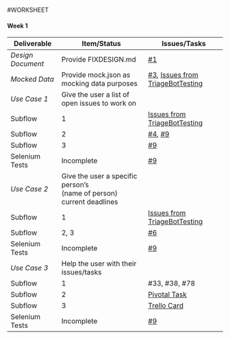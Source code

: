 #WORKSHEET
#### Week 1

| Deliverable   | Item/Status   |  Issues/Tasks
| ------------- | ------------  |  ------------
| *Design Document* | Provide FIXDESIGN.md    | [#1](https://github.ncsu.edu/maalbash/DeveloperTriage#1)
| *Mocked Data*     | Provide mock.json as mocking data purposes    | [#3](https://github.ncsu.edu/maalbash/DeveloperTriage#3), [Issues from TriageBotTesting](https://github.ncsu.edu/hqtu/TriageBotTesting)
| *Use Case 1*      | Give the user a list of open issues to work on   | &nbsp;
| Subflow      | 1              |  [Issues from TriageBotTesting](https://github.ncsu.edu/hqtu/TriageBotTesting)
| Subflow      | 2              |  [#4](https://github.ncsu.edu/maalbash/DeveloperTriage#4), [#9]( https://github.ncsu.edu/maalbash/DeveloperTriage#9)
| Subflow      | 3              |  [#9]( https://github.ncsu.edu/maalbash/DeveloperTriage#9)
| Selenium Tests| Incomplete    |  [#9]( https://github.ncsu.edu/maalbash/DeveloperTriage#7)
| *Use Case 2*      | Give the user a specific person’s    </br> (name of person) current deadlines | &nbsp;
| Subflow      | 1              |  [Issues from TriageBotTesting](https://github.ncsu.edu/hqtu/TriageBotTesting)
| Subflow      | 2, 3           |  [#6](https://github.ncsu.edu/maalbash/DeveloperTriage#6)
| Selenium Tests| Incomplete    |  [#9]( https://github.ncsu.edu/maalbash/DeveloperTriage#7)
| *Use Case 3*      | Help the user with their issues/tasks        | &nbsp;
| Subflow      | 1             |  #33, #38, #78
| Subflow      | 2             |  [Pivotal Task](https://www.pivotaltracker.com/story/show/114636091)
| Subflow      | 3             |  [Trello Card](https://trello.com/c/diA1DaMw)
| Selenium Tests| Incomplete   |  [#9]( https://github.ncsu.edu/maalbash/DeveloperTriage#7)


